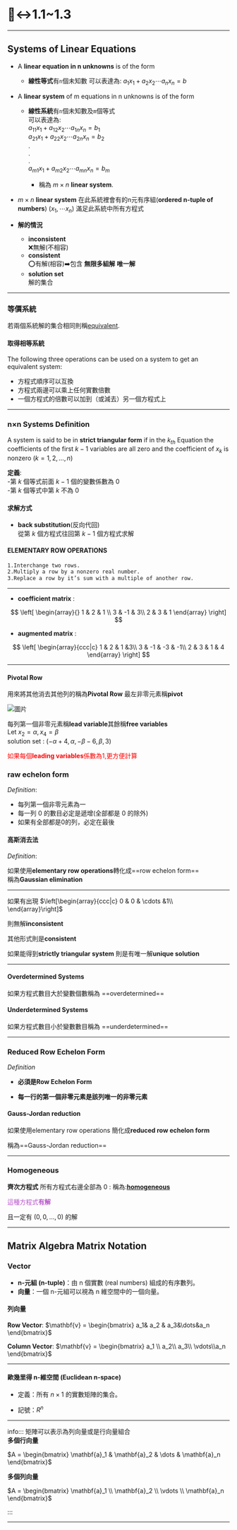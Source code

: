 # 🙂‍↔️1.1~1.3

---

## Systems of Linear Equations

- A **linear equation in n unknowns** is of the form
  - **線性等式**有``n``個未知數
可以表達為: $a_1x_1 + a_2x_2 \cdots a_nx_n = b$

- A **linear system** of m equations in n unknowns is of the form
  - **線性系統**有``n``個未知數及``m``個等式  
可以表達為:  
$a_{11}x_1 + a_{12}x_2 \cdots a_{1n}x_n = b_1$  
$a_{21}x_1 + a_{22}x_2 \cdots a_{2n}x_n = b_2$  
.  
.  
.  
$a_{m1}x_1 + a_{m2}x_2 \cdots a_{mn}x_n = b_m$

    - 稱為 $m \times n$ **linear system**.

- $m \times n$ **linear system**
  在此系統裡會有的n元有序組(**ordered n-tuple of numbers**)
  $\left(x_1 ,\cdots x_n)\right.$
  滿足此系統中所有方程式
  
- **解的情況**
  - **inconsistent**  
    ❌無解(不相容)
  - **consistent**  
    ⭕有解(相容)➡️包含  **無限多組解** **唯一解**
  - **solution set**  
    解的集合

---

### 等價系統

若兩個系統解的集合相同則稱[equivalent](https://dictionary.cambridge.org/zht/%E8%A9%9E%E5%85%B8/%E8%8B%B1%E8%AA%9E-%E6%BC%A2%E8%AA%9E-%E7%B9%81%E9%AB%94/equivalent).

#### 取得相等系統

The following three operations can be used on a system to get an equivalent system:

- 方程式順序可以互換
- 方程式兩邊可以乘上任何實數倍數
- 一個方程式的倍數可以加到（或減去）另一個方程式上

---

### n×n Systems Definition

A system is said to be in **strict triangular form** if in the $k_{th}$ Equation the coefficients of the first $k-1$ variables are all zero and the coefficient of $x_k$ is nonzero $\left(k = 1, 2, …, n)\right.$

**定義**:  
-第 $k$ 個等式前面 $k - 1$ 個的變數係數為 $0$  
-第 $k$ 個等式中第 $k$ 不為 $0$

#### 求解方式

- **back substitution**(反向代回)  
  從第 $k$ 個方程式往回第 $k-1$ 個方程式求解

#### ELEMENTARY ROW OPERATIONS  

```txt
1.Interchange two rows.
2.Multiply a row by a nonzero real number.
3.Replace a row by it’s sum with a multiple of another row.

```

---

- **coefficient matrix** :  

$$
\left[
\begin{array}{}
1 & 2 & 1 \\
3 & -1 & 3\\
2 & 3 & 1
\end{array}
\right]
$$

- **augmented matrix** :  

$$
\left[
\begin{array}{ccc|c}
1 & 2 & 1 &3\\
3 & -1 & -3 & -1\\
2 & 3 & 1 & 4
\end{array}
\right]
$$

---

#### Pivotal Row  

用來將其他消去其他列的稱為**Pivotal Row**
最左非零元素稱**pivot**

![圖片](https://raw.githubusercontent.com/tim941008/note/main/resource/1.1.1.png)

每列第一個非零元素稱**lead variable**其餘稱**free variables**  
Let $x_2 = \alpha ,x_4 = \beta$  
solution set : $\left(-\alpha + 4,\alpha,-\beta-6,\beta,3)\right.$  

<span style="color: red;">如果每個**leading variables**係數為1,更方便計算</span>

### raw echelon  form

*Definition*:

- 每列第一個非零元素為一
- 每一列 $0$ 的數目必定是遞增(全部都是 $0$ 的除外)
- 如果有全部都是0的列，必定在最後

#### 高斯消去法

*Definition*:

如果使用**elementary row operations**轉化成==row echelon form==  
稱為**Gaussian elimination**

---

如果有出現 $\left[\begin{array}{ccc|c}
0 & 0 & \cdots &1\\
\end{array}\right]$  

則無解**inconsistent**

其他形式則是**consistent**

如果能得到**strictly triangular system**
則是有唯一解**unique solution**

---

#### Overdetermined Systems

如果方程式數目大於變數個數稱為
==overdetermined==

#### Underdetermined Systems

如果方程式數目小於變數數目稱為
==underdetermined==

---

### Reduced Row Echelon Form

*Definition*  

- **必須是Row Echelon Form**

- **每一行的第一個非零元素是該列唯一的非零元素**

#### Gauss-Jordan reduction

如果使用elementary row operations
簡化成**reduced row echelon form**

稱為==Gauss-Jordan reduction==  

---

### Homogeneous

**齊次方程式**
所有方程式右邊全部為 $0$ :
稱為:[**homogeneous**](https://dictionary.cambridge.org/dictionary/english-chinese-traditional/homogeneous)

<font style="color:rgba(159, 23, 186, 0.74);">這種方程式**有解**</font>

且一定有 $\left(0,0,... ,0)\right.$ 的解

---

## Matrix Algebra Matrix Notation  

### Vector

- **n-元組 (n-tuple)**：由 n 個實數 (real numbers) 組成的有序數列。
- **向量**：一個 n-元組可以視為 n 維空間中的一個向量。

#### 列向量

  **Row Vector**:
  $\mathbf{v} = \begin{bmatrix} a_1& a_2 & a_3&\dots&a_n \end{bmatrix}$  

  **Column Vector**:
 $\mathbf{v} = \begin{bmatrix} a_1 \\ a_2\\  a_3\\ \vdots\\a_n \end{bmatrix}$  

---

#### 歐幾里得 n-維空間 (Euclidean n-space)

- 定義：所有 $n × 1$ 的實數矩陣的集合。

- 記號：$R^n$  

---

info:::
矩陣可以表示為列向量或是行向量組合  
**多個行向量**  

$A = \begin{bmatrix} \mathbf{a}_1 & \mathbf{a}_2 & \dots & \mathbf{a}_n \end{bmatrix}$  

**多個列向量**  

$A = \begin{bmatrix} \mathbf{a}_1 \\ \mathbf{a}_2 \\ \vdots \\ \mathbf{a}_n \end{bmatrix}$  

:::


---